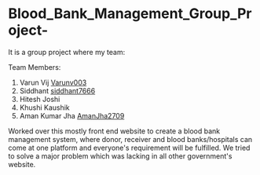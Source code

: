 # Blood_Bank_Management_Group_Project-

It is a group project where my team:


Team Members:
1) Varun Vij [Varunv003](https://github.com/Varunv003)
2) Siddhant [siddhant7666](https://github.com/siddhant7666)
3) Hitesh Joshi
4) Khushi Kaushik
5) Aman Kumar Jha [AmanJha2709](https://github.com/AmanJha2709)

Worked over this mostly front end website to create a blood bank management system, where donor, receiver and blood banks/hospitals can come at one platform and everyone's requirement will be fulfilled.
We tried to solve a major problem which was lacking in all other government's website.
